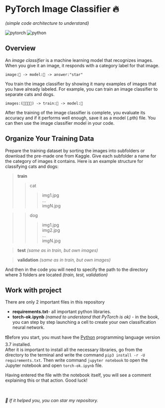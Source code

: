 # PyTorch Image Classifier 🔥
*(simple code architecture to understand)*

![pytorch](https://img.shields.io/badge/1.12.1-torch-red?logo=pytorch&logoColor=white)
![python](https://img.shields.io/badge/3.7.x-python-blue?logo=python&logoColor=white)

## Overview

An *image classifier* is a machine learning model that recognizes images. When you give it an image, it responds with a category label for that image.

	image:🌠 -> model:🤖 -> answer:"star"

You train the image classifier by showing it many examples of images that you have already labeled. For example, you can train an image classifier to separate cats and dogs.
	
	images:(🐶🐱🐶🐱) -> train:🧠 -> model:🤖

After the training of the image classifier is complete, you evaluate its accuracy and if it performs well enough, save it as a model (.pth) file. You can then use the image classifier model in your code.


## Organize Your Training Data

Prepare the training dataset by sorting the images into subfolders or download the pre-made one from Kaggle. Give each subfolder a name for the category of images it contains. Here is an example structure for classifying cats and dogs:

> **train**
>> cat
>>> img1.jpg\
>>> ...\
>>> imgN.jpg

>> dog
>>> img1.jpg\
>>> img2.jpg\
>>> ...\
>>> imgN.jpg

> **test** *(same as in train, but own images)*

> **validation** *(same as in train, but own images)*

And then in the code you will need to specify the path to the directory where 3 folders are located *(train, test, validation)*


## Work with project

There are only 2 important files in this repository

- **requirements.txt**- all important python libraries.
- **torch-ok.ipynb** *(named to understand that PyTorch is ok)* - in the book, you can step by step launching a cell to create your own classification neural network.

❗️Before you start, you must have the [Python](https://www.python.org/downloads/) programming language version 3.7 installed.\
 After it is important to install all the necessary libraries, go from the directory to the terminal and write the command `pip3 install -r -U requirements.txt`. Then write command `jupyter notebook` to open the Jupyter notebook and open `torch-ok.ipynb` file.

Having entered the file with the notebook itself, you will see a comment explaining this or that action. Good luck!

\
\
*🌟 If it helped you, you can star my repository.*

